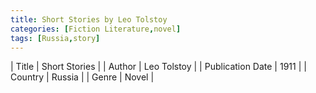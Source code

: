 ```yaml
---
title: Short Stories by Leo Tolstoy
categories: [Fiction Literature,novel]
tags: [Russia,story]
---
```

        
| Title | Short Stories  |
| Author |  Leo Tolstoy  |
| Publication Date | 1911   |
| Country | Russia |
| Genre | Novel  |
        